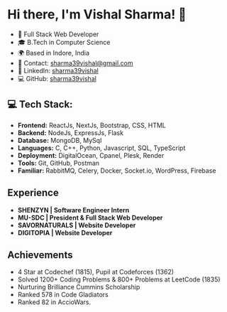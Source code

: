 <!--
<h1 align="center">Hi 👋, I'm Vishal Sharma</h1>
<h3 align="center">A Passionate Website developer & Competitive Programmer</h3>

<p align="left"> <img src="https://komarev.com/ghpvc/?username=visharma1&label=Profile%20views&color=0e75b6&style=flat" alt="sharma39vishal" /> </p>

## 🌐 Socials:
<a href="mailto:sharma39vishal@gmail.com" target="blank"><img align="center" src="https://img.icons8.com/color/256/gmail.png" alt="sharma39vishal" height="30" width="40" /></a>
<a href="https://linkedin.com/in/sharma39vishal" target="blank"><img align="center" src="https://img.icons8.com/color/256/linkedin.png" alt="sharma39vishal" height="30" width="40" /></a>
<a href="https://www.codechef.com/users/sharma39vishal" target="blank"><img align="center" src="https://img.icons8.com/fluency/256/codechef.png" alt="sharma39vishal" height="30" width="40" /></a>
<a href="https://codeforces.com/profile/visharma" target="blank"><img align="center" src="https://img.icons8.com/external-tal-revivo-shadow-tal-revivo/256/external-codeforces-programming-competitions-and-contests-programming-community-logo-shadow-tal-revivo.png" alt="visharma" height="30" width="40" /></a>
<a href="https://www.leetcode.com/sharma39vishal" target="blank"><img align="center" src="https://img.icons8.com/external-tal-revivo-color-tal-revivo/256/external-level-up-your-coding-skills-and-quickly-land-a-job-logo-color-tal-revivo.png" alt="sharma39vishal" height="30" width="40" /></a>

-->

# Hi there, I'm Vishal Sharma! 👋

- 💼 Full Stack Web Developer
- 🎓 B.Tech in Computer Science
- 🌍 Based in Indore, India
- 📧 Contact: sharma39vishal@gmail.com
- 🔗 LinkedIn: [sharma39vishal](https://linkedin.com/in/sharma39vishal)
- 💻 GitHub: [sharma39vishal](https://github.com/sharma39vishal)

## 💻 Tech Stack:
- **Frontend:** ReactJs, NextJs, Bootstrap, CSS, HTML
- **Backend:** NodeJs, ExpressJs, Flask
- **Database:** MongoDB, MySql
- **Languages:** C, C++, Python, Javascript, SQL, TypeScript
- **Deployment:** DigitalOcean, Cpanel, Plesk, Render
- **Tools:** Git, GitHub, Postman
- **Familiar:** RabbitMQ, Celery, Docker, Socket.io, WordPress, Firebase

## Experience
- **SHENZYN | Software Engineer Intern**
- **MU-SDC | President & Full Stack Web Developer**
- **SAVORNATURALS | Website Developer**
- **DIGITOPIA | Website Developer**

## Achievements
- 4 Star at Codechef (1815), Pupil at Codeforces (1362)
- Solved 1200+ Coding Problems & 800+ Problems at LeetCode (1835)
- Nurturing Brilliance Cummins Scholarship
- Ranked 578 in Code Gladiators
- Ranked 82 in AccioWars.
